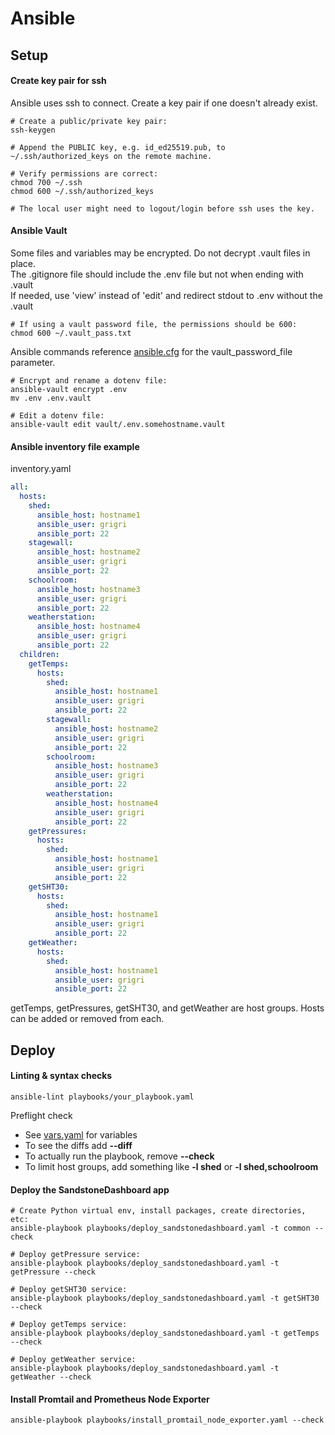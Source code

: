 # Ansible

## Setup

#### Create key pair for ssh 

Ansible uses ssh to connect. Create a key pair if one doesn't already exist.

```shell
# Create a public/private key pair:
ssh-keygen

# Append the PUBLIC key, e.g. id_ed25519.pub, to ~/.ssh/authorized_keys on the remote machine.

# Verify permissions are correct:
chmod 700 ~/.ssh
chmod 600 ~/.ssh/authorized_keys

# The local user might need to logout/login before ssh uses the key.
```

#### Ansible Vault

Some files and variables may be encrypted. Do not decrypt .vault files in place.  
The .gitignore file should include the .env file but not when ending with .vault  
If needed, use 'view' instead of 'edit' and redirect stdout to .env without the .vault 

```shell
# If using a vault password file, the permissions should be 600:
chmod 600 ~/.vault_pass.txt
```

Ansible commands reference [ansible.cfg](ansible.cfg) for the vault_password_file parameter.

```shell
# Encrypt and rename a dotenv file:
ansible-vault encrypt .env
mv .env .env.vault

# Edit a dotenv file:
ansible-vault edit vault/.env.somehostname.vault
```

#### Ansible inventory file example

inventory.yaml

```yaml
all:
  hosts:
    shed:
      ansible_host: hostname1
      ansible_user: grigri
      ansible_port: 22
    stagewall:
      ansible_host: hostname2
      ansible_user: grigri
      ansible_port: 22
    schoolroom:
      ansible_host: hostname3
      ansible_user: grigri
      ansible_port: 22
    weatherstation:
      ansible_host: hostname4
      ansible_user: grigri
      ansible_port: 22
  children:
    getTemps:
      hosts:
        shed:
          ansible_host: hostname1
          ansible_user: grigri
          ansible_port: 22
        stagewall:
          ansible_host: hostname2
          ansible_user: grigri
          ansible_port: 22
        schoolroom:
          ansible_host: hostname3
          ansible_user: grigri
          ansible_port: 22
        weatherstation:
          ansible_host: hostname4
          ansible_user: grigri
          ansible_port: 22
    getPressures:
      hosts:
        shed:
          ansible_host: hostname1
          ansible_user: grigri
          ansible_port: 22
    getSHT30:
      hosts:
        shed:
          ansible_host: hostname1
          ansible_user: grigri
          ansible_port: 22
    getWeather:
      hosts:
        shed:
          ansible_host: hostname1
          ansible_user: grigri
          ansible_port: 22
```

getTemps, getPressures, getSHT30, and getWeather are host groups. Hosts can be added or removed from each.


## Deploy

#### Linting & syntax checks

```shell
ansible-lint playbooks/your_playbook.yaml
```

Preflight check

* See [vars.yaml](inventory/group_vars/all/vars.yaml) for variables
* To see the diffs add **--diff**
* To actually run the playbook, remove **--check**
* To limit host groups, add something like **-l shed** or **-l shed,schoolroom**

#### Deploy the SandstoneDashboard app

```shell
# Create Python virtual env, install packages, create directories, etc:
ansible-playbook playbooks/deploy_sandstonedashboard.yaml -t common --check

# Deploy getPressure service:
ansible-playbook playbooks/deploy_sandstonedashboard.yaml -t getPressure --check

# Deploy getSHT30 service:
ansible-playbook playbooks/deploy_sandstonedashboard.yaml -t getSHT30 --check

# Deploy getTemps service:
ansible-playbook playbooks/deploy_sandstonedashboard.yaml -t getTemps --check

# Deploy getWeather service:
ansible-playbook playbooks/deploy_sandstonedashboard.yaml -t getWeather --check
```

#### Install Promtail and Prometheus Node Exporter

```shell
ansible-playbook playbooks/install_promtail_node_exporter.yaml --check
```
